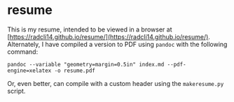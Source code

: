 # resume

This is my resume, intended to be viewed in a browser at
[https://radcli14.github.io/resume/](https://radcli14.github.io/resume/).
Alternately, I have compiled a version to PDF using `pandoc` with the following command:

```
pandoc --variable "geometry=margin=0.5in" index.md --pdf-engine=xelatex -o resume.pdf
```

Or, even better, can compile with a custom header using the `makeresume.py` script.
